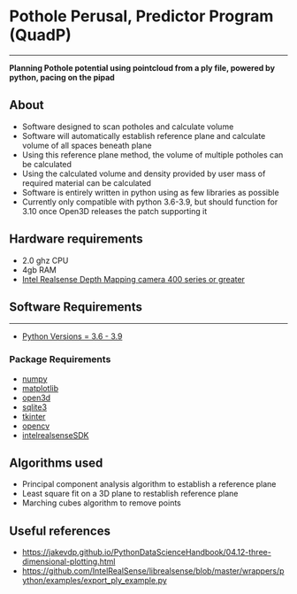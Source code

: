 # Pothole Perusal, Predictor Program (QuadP)
---
**Planning Pothole potential using pointcloud from a ply file, powered by python, pacing on the pipad**

## About 
- Software designed to scan potholes and calculate volume 
- Software will automatically establish reference plane and calculate volume of all spaces beneath plane
- Using this reference plane method, the volume of multiple potholes can be calculated
- Using the calculated volume and density provided by user mass of required material can be calculated
- Software is entirely written in python using as few libraries as possible
- Currently only compatible with python 3.6-3.9, but should function for 3.10 once Open3D releases the patch supporting it


## Hardware requirements 
- 2.0 ghz CPU
- 4gb RAM 
- [Intel Realsense Depth Mapping camera 400 series or greater](https://www.intelrealsense.com/introducing-intel-realsense-d400-product-family/)


## Software Requirements
---
- [Python Versions = 3.6 - 3.9](https://linuxhint.com/install-python-ubuntu-22-04/)

### Package Requirements
- [numpy](https://numpy.org/doc/)
- [matplotlib](https://matplotlib.org/stable/index.html)
- [open3d](http://www.open3d.org/docs/)
- [sqlite3](https://docs.python.org/3/library/sqlite3.html)
- [tkinter](https://docs.python.org/3/library/tk.html)
- [opencv](https://docs.opencv.org/4.x/index.html)
- [intelrealsenseSDK](https://dev.intelrealsense.com/docs)

## Algorithms used 
- Principal component analysis algorithm to establish a reference plane 
- Least square fit on a 3D plane to restablish reference plane
- Marching cubes algorithm to remove points


## Useful references
- https://jakevdp.github.io/PythonDataScienceHandbook/04.12-three-dimensional-plotting.html
- https://github.com/IntelRealSense/librealsense/blob/master/wrappers/python/examples/export_ply_example.py